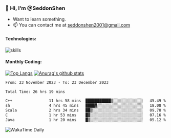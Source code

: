 ### 👋 Hi, I’m @SeddonShen
- Want to learn something.
- 📫 You can contact me at seddonshen2001@gmail.com

#### Technologies:

![skills](https://skillicons.dev/icons?i=scala,js,html,css,bootstrap,jquery,c,cpp,cloudflare,django,docker,flask,git,github,githubactions,linux,latex,mysql,nodejs,ps,php,pr,py,raspberrypi,redis,unreal,v,vscode,vue,bash)

#### Monthly Coding:
[![Top Langs](https://github-readme-stats.vercel.app/api/top-langs?username=seddonshen&show_icons=true&locale=en&layout=compact&hide=html&langs_count=8)](https://github.com/SeddonShen/)
[![Anurag's github stats](https://github-readme-stats.vercel.app/api?username=SeddonShen&count_private=true&show_icons=true)](https://github.com/anuraghazra/github-readme-stats)
<!--START_SECTION:waka-->

```txt
From: 23 November 2023 - To: 23 December 2023

Total Time: 26 hrs 19 mins

C++                11 hrs 58 mins  ███████████▒░░░░░░░░░░░░░   45.49 %
sh                 4 hrs 45 mins   ████▓░░░░░░░░░░░░░░░░░░░░   18.08 %
Scala              2 hrs 34 mins   ██▒░░░░░░░░░░░░░░░░░░░░░░   09.78 %
C                  1 hr 53 mins    █▓░░░░░░░░░░░░░░░░░░░░░░░   07.16 %
Java               1 hr 20 mins    █▒░░░░░░░░░░░░░░░░░░░░░░░   05.12 %
```

<!--END_SECTION:waka-->

![WakaTime Daily](https://wakatime.com/share/@seddon2001/61a7e342-5f12-4fea-bf92-1fac161e97d6.svg)
<!---
SeddonShen/SeddonShen is a ✨ special ✨ repository because its `README.md` (this file) appears on your GitHub profile.
You can click the Preview link to take a look at your changes.
--->
